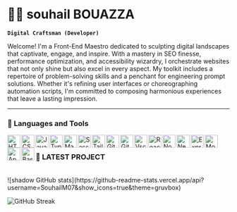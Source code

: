 # 🏄‍♂️ souhail BOUAZZA

**`Digital Craftsman (Developer)`**

Welcome! I'm a Front-End Maestro dedicated to sculpting digital landscapes that captivate, engage, and inspire. With a mastery in SEO finesse, performance optimization, and accessibility wizardry, I orchestrate websites that not only shine but also excel in every aspect. My toolkit includes a repertoire of problem-solving skills and a penchant for engineering prompt solutions. Whether it's refining user interfaces or choreographing automation scripts, I'm committed to composing harmonious experiences that leave a lasting impression. 


---

### 🧰 Languages and Tools
          
          
          
          
<img align="left" alt="HTML" width="29px" src="https://cdn.jsdelivr.net/gh/devicons/devicon/icons/html5/html5-plain.svg" />
<img align="left" alt="CSS" width="29px" src="https://cdn.jsdelivr.net/gh/devicons/devicon/icons/css3/css3-plain.svg" />
<img align="left" alt="JavaScript" width="29px" src="https://cdn.jsdelivr.net/gh/devicons/devicon/icons/javascript/javascript-plain.svg" />
<img align="left" alt="TypeScript" width="29px" src="https://cdn.jsdelivr.net/gh/devicons/devicon/icons/typescript/typescript-plain.svg" />
<img align="left" alt="Material ui" width="29px" src="https://cdn.jsdelivr.net/gh/devicons/devicon@latest/icons/materialui/materialui-plain.svg"  />
<img align="left" alt="Sass" width="29px" src="https://cdn.jsdelivr.net/gh/devicons/devicon@latest/icons/sass/sass-original.svg" />
<img align="left" alt="Tailwindcss" width="29px" src="https://cdn.jsdelivr.net/gh/devicons/devicon@latest/icons/tailwindcss/tailwindcss-original.svg"  />
<img align="left" alt="Git" width="29px" src="https://cdn.jsdelivr.net/gh/devicons/devicon/icons/git/git-original.svg" />
<img align="left" alt="GitHub" width="29px" src="https://cdn.jsdelivr.net/gh/devicons/devicon/icons/github/github-original.svg" />
<img align="left" alt="Vscode" width="29px" src="https://cdn.jsdelivr.net/gh/devicons/devicon@latest/icons/vscode/vscode-original.svg" />
<img align="left" alt="React" width="29px" src="https://cdn.jsdelivr.net/gh/devicons/devicon/icons/react/react-original.svg" />
<img align="left" alt="NodeJS" width="29px" src="https://cdn.jsdelivr.net/gh/devicons/devicon/icons/nodejs/nodejs-original.svg" />
<img align="left" alt="Nextj" width="29px" src="https://cdn.jsdelivr.net/gh/devicons/devicon@latest/icons/nextjs/nextjs-original.svg"/>
<img align="left" alt="Express" width="29px" src="https://cdn.jsdelivr.net/gh/devicons/devicon@latest/icons/express/express-original.svg"  />
<img align="left" alt="Mongoose" width="29px" src="https://cdn.jsdelivr.net/gh/devicons/devicon@latest/icons/mongoose/mongoose-original.svg"  />
<img align="left" alt="Appwrite" width="29px" src="https://cdn.jsdelivr.net/gh/devicons/devicon@latest/icons/appwrite/appwrite-original.svg" />
<img align="left" alt="Bash" width="29px" src="https://cdn.jsdelivr.net/gh/devicons/devicon/icons/bash/bash-original.svg" />
<br />

          
          
          
### 🚀 LATEST PROJECT
<br/>
<!--
<a href="https://github.com/SouhailM07/elecar-website">
<img align="left" alt="preview" width="00%" style="padding-right:10px;" src="https://github.com/SouhailM07/SouhailM07/blob/main/preview.png" />
</a>
-->
![shadow GitHub stats](https://github-readme-stats.vercel.app/api?username=SouhailM07&show_icons=true&theme=gruvbox)

![GitHub Streak](https://streak-stats.demolab.com?user=SouhailM07&theme=gruvbox&border_radius=4.5)

#
<!--
<details>
 <summary><h3>👨‍💻 Shadow Coding Journey</h3></summary>
   I started my coding journey as a naive computer science student with a passion to learn everything I could about this programming world - code, unix, linux, theory. And all the while, teaching myself iOS development with a dream to build my own app, but that soon got overshadowed by my desire to excel in Java. A desire that landed me a full-stack software engineering job upon graduation. However, I had another desire I had been pursuing throughout this time - YouTube content creation. I eventually ended up quitting my software engineering job to pursue YouTube full-time, and that has been my focus ever since. But there's something that's always bothered me about my journey - abandoning my dream of building my own app to pursue the safe route, a job. Now I've already taken the leap away from that safety net into this uncomfortable, unexplored world that it being a creator. And it worked out, but again, it became comfortable. It's easier to create a video than go out on a ledge and build my own product. I do have to eat, at the end of the day, but I think it's time. It's time to get uncomfortable again. I have a burning desire to get back on the horse, and fulfill that dream younger me had of building my own app, my own product. And in order to do that, I'll be implmementing a few measures to streamline my YouTube content to focus more time on fulfilling that dream - a dream that I'll be ready to tackle in 2023 due to the measure I'm putting in place now until the end of 2022. Don't wait up, because I'm coming.
-->
[website]: https://shadow-portfolio-blue.vercel.app/

